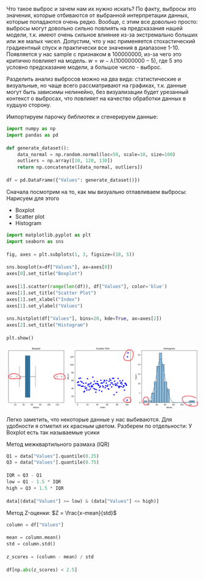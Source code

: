 Что такое выброс и зачем нам их нужно искать? 
По факту, выбросы это значения, которые отбиваются от выбранной интерпретации данных, которые попадаются очень редко.
Вообще, с этим все довольно просто: выбросы могут довольно сильно повлиять на предсказания нашей модели, т.к. имеют очень сильное влияние из-за экстремально больших или же малых чисел. Допустим, что у нас применяется стохастический градиентный спуск и практически все значения в диапазоне 1-10. Появляется у нас sample с признаком в 100000000, из-за чего это критично повлияет на модель. $w = w - \lambda (100000000 - 5)$, где 5 это условно предсказание модели, а большое число - выброс.

Разделить анализ выбросов можно на два вида: статистические и визуальные, но чаще всего рассматривают на графиках, т.к. данные могут быть зависимы нелинейно, без визуализации будет урезанный контекст о выбросах, что повлияет на качество обработки данных в худшую сторону.

Импортируем парочку библиотек и сгенерируем данные:

``` python
import numpy as np
import pandas as pd

def generate_dataset():
    data_normal = np.random.normal(loc=50, scale=10, size=100)
    outliers = np.array([10, 120, 130])
    return np.concatenate([data_normal, outliers])

df = pd.DataFrame({"Values": generate_dataset()})
```

Сначала посмотрим на то, как мы визуально отлавливаем выбросы:
Нарисуем для этого
- Boxplot
- Scatter plot
- Histogram

``` python
import matplotlib.pyplot as plt
import seaborn as sns

fig, axes = plt.subplots(1, 3, figsize=(18, 5))

sns.boxplot(x=df["Values"], ax=axes[0])
axes[0].set_title("Boxplot")

axes[1].scatter(range(len(df)), df["Values"], color='blue')
axes[1].set_title("Scatter Plot")
axes[1].set_xlabel("Index")
axes[1].set_ylabel("Values")

sns.histplot(df["Values"], bins=20, kde=True, ax=axes[2])
axes[2].set_title("Histogram")

plt.show()
```

![Image alt](https://raw.githubusercontent.com/DanisSharafiev/MLCourse/refs/heads/main/Images/Outliers.png)

Легко заметить, что некоторые данные у нас выбиваются. Для удобности я отметил их красным цветом.
Разберем по отдельности:
У Boxplot есть так называемые усики

Метод межквартильного размаха (IQR)

``` python
Q1 = data["Values"].quantile(0.25)
Q3 = data["Values"].quantile(0.75)

IQR = Q3 - Q1
low = Q1 - 1.5 * IQR
high = Q3 + 1.5 * IQR

data[(data["Values"] >= low) & (data["Values"] <= high)]
```

Метод Z-оценки:
$Z = \frac{x-mean}{std}$

``` python
column = df["Values"]

mean = column.mean()
std = column.std()

z_scores = (column - mean) / std

df[np.abs(z_scores) < 2.5]
```

